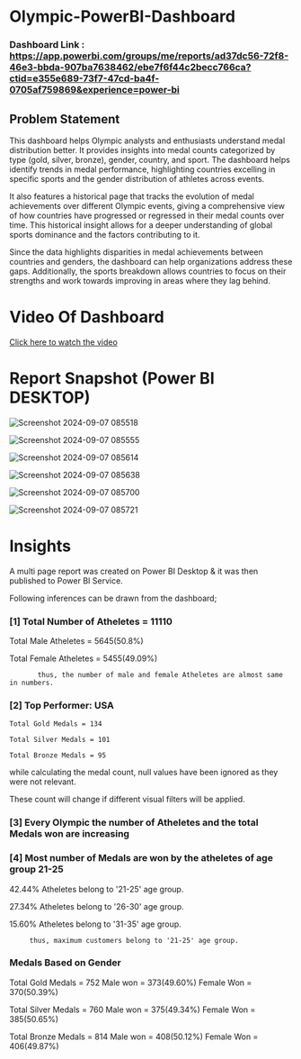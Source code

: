 # Olympic-PowerBI-Dashboard

### Dashboard Link : https://app.powerbi.com/groups/me/reports/ad37dc56-72f8-46e3-bbda-907ba7638462/ebe7f6f44c2becc766ca?ctid=e355e689-73f7-47cd-ba4f-0705af759869&experience=power-bi

## Problem Statement

This dashboard helps Olympic analysts and enthusiasts understand medal distribution better. It provides insights into medal counts categorized by type (gold, silver, bronze), gender, country, and sport. The dashboard helps identify trends in medal performance, highlighting countries excelling in specific sports and the gender distribution of athletes across events.

It also features a historical page that tracks the evolution of medal achievements over different Olympic events, giving a comprehensive view of how countries have progressed or regressed in their medal counts over time. This historical insight allows for a deeper understanding of global sports dominance and the factors contributing to it.

Since the data highlights disparities in medal achievements between countries and genders, the dashboard can help organizations address these gaps. Additionally, the sports breakdown allows countries to focus on their strengths and work towards improving in areas where they lag behind.



 # Video Of Dashboard 
 [Click here to watch the video](https://drive.google.com/file/d/1--kO_97judM0mbJaj-s9OMy7SJ05gQym/view?usp=drive_link)


 
 # Report Snapshot (Power BI DESKTOP)

 
![Screenshot 2024-09-07 085518](https://github.com/user-attachments/assets/388af8fb-7801-4417-8f2a-a91032651750)

![Screenshot 2024-09-07 085555](https://github.com/user-attachments/assets/7de3e14f-bcc2-4214-b661-41749e698f26)

![Screenshot 2024-09-07 085614](https://github.com/user-attachments/assets/8c0e8f67-ac09-463e-8450-76c83a4e1f82)

![Screenshot 2024-09-07 085638](https://github.com/user-attachments/assets/42308b33-7333-47f7-a519-d9930a3064a5)

![Screenshot 2024-09-07 085700](https://github.com/user-attachments/assets/afda8100-0f84-4573-9397-00b5ed5e9596)

![Screenshot 2024-09-07 085721](https://github.com/user-attachments/assets/79741ffd-1823-4ee6-92c0-8294917308a1)



# Insights

A multi page report was created on Power BI Desktop & it was then published to Power BI Service.

Following inferences can be drawn from the dashboard;

### [1] Total Number of Atheletes = 11110

   Total Male Atheletes = 5645(50.8%)

   Total Female Atheletes = 5455(49.09%)

           thus, the number of male and female Atheletes are almost same in numbers.
           
### [2] Top Performer: USA

    Total Gold Medals = 134
    
    Total Silver Medals = 101

    Total Bronze Medals = 95
  
  while calculating the medal count, null values have been ignored as they were not relevant. 
  
  These count will change if different visual filters will be applied.  
  
  ### [3] Every Olympic the number of Atheletes and the total Medals won are increasing 

 ### [4] Most number of Medals are won by the atheletes of age group 21-25
 

 
 42.44% Atheletes belong to '21-25' age group.
 
 27.34% Atheletes belong to '26-30' age group.
 
 15.60% Atheletes belong to '31-35' age group.
 
         thus, maximum customers belong to '21-25' age group.
         
### Medals Based on Gender

Total Gold Medals = 752
Male won = 373(49.60%)
Female Won = 370(50.39%)

Total Silver Medals = 760
Male won = 375(49.34%)
Female Won = 385(50.65%)

Total Bronze Medals = 814
Male won = 408(50.12%)
Female Won = 406(49.87%)
